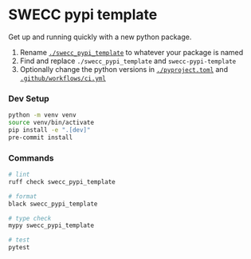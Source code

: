 # SWECC pypi template

Get up and running quickly with a new python package.

1. Rename [`./swecc_pypi_template`](./swecc_pypi_template) to whatever your package is named
2. Find and replace `./swecc_pypi_template` and `swecc-pypi-template`
3. Optionally change the python versions in [`./pyproject.toml`](./pyproject.toml) and [`.github/workflows/ci.yml`](.github/workflows/ci.yml)

### Dev Setup

```bash
python -m venv venv
source venv/bin/activate
pip install -e ".[dev]"
pre-commit install
```

### Commands

```bash
# lint
ruff check swecc_pypi_template

# format
black swecc_pypi_template

# type check
mypy swecc_pypi_template

# test
pytest
```


